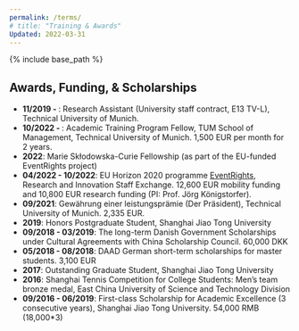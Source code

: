 ```yaml
---
permalink: /terms/
# title: "Training & Awards"
Updated: 2022-03-31
---
```


{% include base_path %}

## Awards, Funding, & Scholarships
* <b>11/2019 - </b>: Research Assistant (University staff contract, E13 TV-L), Technical University of Munich.
* <b>10/2022 - </b>: Academic Training Program Fellow, TUM School of Management, Technical University of Munich. 1,500 EUR per month for 2 years.
* <b>2022</b>: Marie Skłodowska-Curie Fellowship (as part of the EU-funded EventRights project)
* <b>04/2022 - 10/2022</b>: EU Horizon 2020 programme [EventRights](http://eventrights.net/), Research and Innovation Staff Exchange. 12,600 EUR mobility funding and 10,800 EUR research funding (PI: Prof. Jörg Königstorfer).
* <b>09/2021</b>: Gewährung einer leistungsprämie (Der Präsident), Technical University of Munich. 2,335 EUR.
* <b>2019</b>: Honors Postgraduate Student, Shanghai Jiao Tong University
* <b>09/2018 - 03/2019</b>: The long-term Danish Government Scholarships under Cultural Agreements with China Scholarship Council. 60,000 DKK
* <b>05/2018 - 08/2018</b>: DAAD German short-term scholarships for master students. 3,100 EUR
* <b>2017</b>: Outstanding Graduate Student, Shanghai Jiao Tong University
* <b>2016</b>:	Shanghai Tennis Competition for College Students: Men’s team bronze medal, East China University of Science and Technology Division
* <b>09/2016 - 06/2019</b>:	First-class Scholarship for Academic Excellence (3 consecutive years), Shanghai Jiao Tong University. 54,000 RMB (18,000*3)

